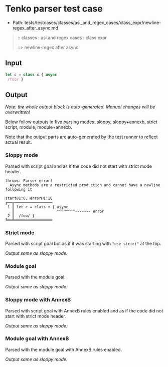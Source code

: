 # Tenko parser test case

- Path: tests/testcases/classes/asi_and_regex_cases/class_expr/newline-regex_after_async.md

> :: classes : asi and regex cases : class expr
>
> ::> newline-regex after async

## Input

`````js
let c = class x { async 
 /foo/ }
`````

## Output

_Note: the whole output block is auto-generated. Manual changes will be overwritten!_

Below follow outputs in five parsing modes: sloppy, sloppy+annexb, strict script, module, module+annexb.

Note that the output parts are auto-generated by the test runner to reflect actual result.

### Sloppy mode

Parsed with script goal and as if the code did not start with strict mode header.

`````
throws: Parser error!
  Async methods are a restricted production and cannot have a newline following it

start@1:0, error@1:18
╔══╦═════════════════
 1 ║ let c = class x { async
   ║                   ^^^^^^^^------- error
 2 ║  /foo/ }
╚══╩═════════════════

`````

### Strict mode

Parsed with script goal but as if it was starting with `"use strict"` at the top.

_Output same as sloppy mode._

### Module goal

Parsed with the module goal.

_Output same as sloppy mode._

### Sloppy mode with AnnexB

Parsed with script goal with AnnexB rules enabled and as if the code did not start with strict mode header.

_Output same as sloppy mode._

### Module goal with AnnexB

Parsed with the module goal with AnnexB rules enabled.

_Output same as sloppy mode._
